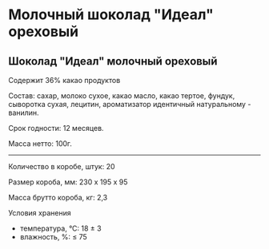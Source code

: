 # Молочный шоколад "Идеал" ореховый

## Шоколад "Идеал" молочный ореховый

Содержит 36% какао продуктов

Состав: сахар, молоко сухое, какао масло, какао тертое, фундук, сыворотка сухая, лецитин, ароматизатор идентичный натуральному - ванилин.

Срок годности: 12 месяцев.

Масса нетто: 100г.

---

Количество в коробе, штук: 20

Размер короба, мм: 230 х 195 х 95

Масса брутто короба, кг: 2,3

Условия хранения
- температура, °С: 18 ± 3
- влажность, %: ≤ 75
